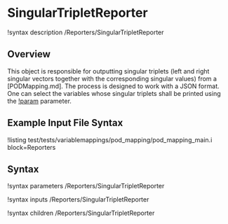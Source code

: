 # SingularTripletReporter

!syntax description /Reporters/SingularTripletReporter

## Overview

This object is responsible for outputting singular triplets (left and right singular vectors together
with the corresponding singular values) from a [PODMapping.md]. The process is designed to work with
a JSON format. One can select the variables whose singular triplets shall be printed using
the [!param](/Reporters/SingularTripletReporter/variables) parameter.

## Example Input File Syntax

!listing test/tests/variablemappings/pod_mapping/pod_mapping_main.i block=Reporters

## Syntax

!syntax parameters /Reporters/SingularTripletReporter

!syntax inputs /Reporters/SingularTripletReporter

!syntax children /Reporters/SingularTripletReporter
